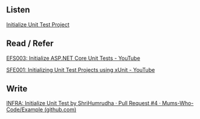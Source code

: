 ## Listen
[Initialize Unit Test Project](https://youtu.be/a5s6QThK7l4)

## Read / Refer
[EFS003: Initialize ASP.NET Core Unit Tests - YouTube](https://www.youtube.com/watch?v=jWIPkpl6Yr0&list=PLan3SCnsISTQNkgtVMqJu896TghXjGYzt&index=4)

[SFE001: Initializing Unit Test Projects using xUnit - YouTube](https://www.youtube.com/watch?v=9i4dTI_5bM0&list=PLan3SCnsISTQ63o4HFkIw0YcEcOlwqt53&index=2)

## Write
[INFRA: Initialize Unit Test by ShriHumrudha · Pull Request #4 · Mums-Who-Code/Example (github.com)](https://github.com/Mums-Who-Code/Example/pull/4)
